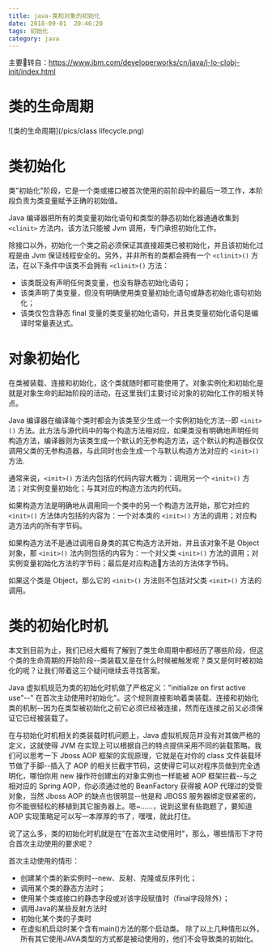 ```yaml
---
title: java-类和对象的初始化
date: 2018-09-01  20:46:20
tags: 初始化
category: java
---
```

主要转自：https://www.ibm.com/developerworks/cn/java/j-lo-clobj-init/index.html

# 类的生命周期

![类的生命周期](/pics/class lifecycle.png)

# 类初始化
类"初始化"阶段，它是一个类或接口被首次使用的前阶段中的最后一项工作，本阶段负责为类变量赋予正确的初始值。

Java 编译器把所有的类变量初始化语句和类型的静态初始化器通通收集到 `<clinit>` 方法内，该方法只能被 Jvm 调用，专门承担初始化工作。

除接口以外，初始化一个类之前必须保证其直接超类已被初始化，并且该初始化过程是由 Jvm 保证线程安全的。另外，并非所有的类都会拥有一个 `<clinit>()` 方法，在以下条件中该类不会拥有 `<clinit>()` 方法：

+ 该类既没有声明任何类变量，也没有静态初始化语句；
+ 该类声明了类变量，但没有明确使用类变量初始化语句或静态初始化语句初始化；
+ 该类仅包含静态 final 变量的类变量初始化语句，并且类变量初始化语句是编译时常量表达式。


# 对象初始化
在类被装载、连接和初始化，这个类就随时都可能使用了。对象实例化和初始化是就是对象生命的起始阶段的活动，在这里我们主要讨论对象的初始化工作的相关特点。

Java 编译器在编译每个类时都会为该类至少生成一个实例初始化方法--即 ``<init>()`` 方法。此方法与源代码中的每个构造方法相对应，如果类没有明确地声明任何构造方法，编译器则为该类生成一个默认的无参构造方法，这个默认的构造器仅仅调用父类的无参构造器，与此同时也会生成一个与默认构造方法对应的 ``<init>()`` 方法.

通常来说，`<init>()` 方法内包括的代码内容大概为：调用另一个 `<init>()` 方法；对实例变量初始化；与其对应的构造方法内的代码。

如果构造方法是明确地从调用同一个类中的另一个构造方法开始，那它对应的 `<init>()` 方法体内包括的内容为：一个对本类的 `<init>()` 方法的调用；对应构造方法内的所有字节码。

如果构造方法不是通过调用自身类的其它构造方法开始，并且该对象不是 Object 对象，那 `<init>()` 法内则包括的内容为：一个对父类 `<init>()` 方法的调用；对实例变量初始化方法的字节码；最后是对应构造方法的方法体字节码。

如果这个类是 Object，那么它的 `<init>()` 方法则不包括对父类 `<init>()` 方法的调用。

# 类的初始化时机
本文到目前为止，我们已经大概有了解到了类生命周期中都经历了哪些阶段，但这个类的生命周期的开始阶段--类装载又是在什么时候被触发呢？类又是何时被初始化的呢？让我们带着这三个疑问继续去寻找答案。

Java 虚拟机规范为类的初始化时机做了严格定义："initialize on first active use"--" 在首次主动使用时初始化"。这个规则直接影响着类装载、连接和初始化类的机制--因为在类型被初始化之前它必须已经被连接，然而在连接之前又必须保证它已经被装载了。

在与初始化时机相关的类装载时机问题上，Java 虚拟机规范并没有对其做严格的定义，这就使得 JVM 在实现上可以根据自己的特点提供采用不同的装载策略。我们可以思考一下 Jboss AOP 框架的实现原理，它就是在对你的 class 文件装载环节做了手脚--插入了 AOP 的相关拦截字节码，这使得它可以对程序员做到完全透明化，哪怕你用 new 操作符创建出的对象实例也一样能被 AOP 框架拦截--与之相对应的 Spring AOP，你必须通过他的 BeanFactory 获得被 AOP 代理过的受管对象，当然 Jboss AOP 的缺点也很明显--他是和 JBOSS 服务器绑定很紧密的，你不能很轻松的移植到其它服务器上。嗯~……，说到这里有些跑题了，要知道 AOP 实现策略足可以写一本厚厚的书了，嘿嘿，就此打住。

说了这么多，类的初始化时机就是在"在首次主动使用时"，那么，哪些情形下才符合首次主动使用的要求呢？

首次主动使用的情形：

+ 创建某个类的新实例时--new、反射、克隆或反序列化；
+ 调用某个类的静态方法时；
+ 使用某个类或接口的静态字段或对该字段赋值时（final字段除外）；
+ 调用Java的某些反射方法时
+ 初始化某个类的子类时
+ 在虚拟机启动时某个含有main()方法的那个启动类。
除了以上几种情形以外，所有其它使用JAVA类型的方式都是被动使用的，他们不会导致类的初始化。